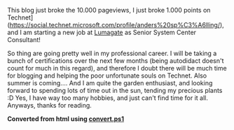 ﻿This blog just broke the 10.000 pageviews, I just broke 1.000 points on
Technet](https://social.technet.microsoft.com/profile/anders%20sp%C3%A6lling/),
and I am starting a new job at [Lumagate](http://www.lumagate.com/) as
Senior System Center Consultant!

So thing are going pretty well in my professional career. I will be
taking a bunch of certifications over the next few months (being
autodidact doesn\'t count for much in this regard), and therefore I
doubt there will be much time for blogging and helping the poor
unfortunate souls on Technet.
Also summer is coming\.... And I am quite the garden enthusiast, and
looking forward to spending lots of time out in the sun, tending my
precious plants :D Yes, I have way too many hobbies, and just can\'t
find time for it all.
Anyways, thanks for reading.

**Converted from html using [convert.ps1](https://github.com/spaelling/Blog/blob/master/convert.ps1)**

